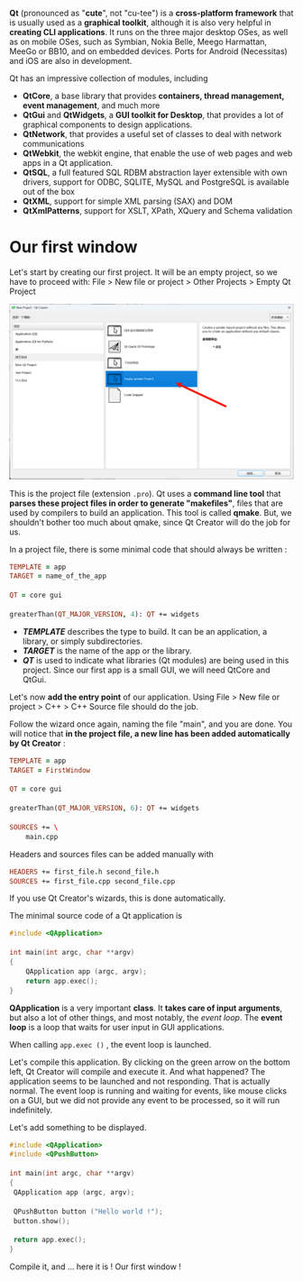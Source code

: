 **Qt** (pronounced as "**cute**", not "cu-tee") is a **cross-platform framework** that is usually used as a **graphical toolkit**, although it is also very helpful in **creating CLI applications**. It runs on the three major desktop OSes, as well as on mobile OSes, such as Symbian, Nokia Belle, Meego Harmattan, MeeGo or BB10, and on embedded devices. Ports for Android (Necessitas) and iOS are also in development.

Qt has an impressive collection of modules, including

- **QtCore**, a base library that provides **containers, thread management, event management**, and much more
- **QtGui** and **QtWidgets**, a **GUI toolkit for Desktop**, that provides a lot of graphical components to design applications.
- **QtNetwork**, that provides a useful set of classes to deal with network communications
- **QtWebkit**, the webkit engine, that enable the use of web pages and web apps in a Qt application.
- **QtSQL**, a full featured SQL RDBM abstraction layer extensible with own drivers, support for ODBC, SQLITE, MySQL and PostgreSQL is available out of the box
- **QtXML**, support for simple XML parsing (SAX) and DOM
- **QtXmlPatterns**, support for XSLT, XPath, XQuery and Schema validation

# Our first window

Let's start by creating our first project. It will be an empty project, so we have to proceed with: File > New file or project > Other Projects > Empty Qt Project

![](imgs/empty_qt_pro.png)

This is the project file (extension `.pro`). Qt uses a **command line tool** that **parses these project files in order to generate "makefiles"**, files that are used by compilers to build an application. This tool is called **qmake**. But, we shouldn't bother too much about qmake, since Qt Creator will do the job for us.

In a project file, there is some minimal code that should always be written :

```.pro
TEMPLATE = app
TARGET = name_of_the_app

QT = core gui

greaterThan(QT_MAJOR_VERSION, 4): QT += widgets
```

- **_TEMPLATE_** describes the type to build. It can be an application, a library, or simply subdirectories.
- **_TARGET_** is the name of the app or the library.
- **_QT_** is used to indicate what libraries (Qt modules) are being used in this project. Since our first app is a small GUI, we will need QtCore and QtGui.

Let's now **add the entry point** of our application. Using File > New file or project > C++ > C++ Source file should do the job.

Follow the wizard once again, naming the file "main", and you are done. You will notice that **in the project file, a new line has been added automatically by Qt Creator** :

```.pro
TEMPLATE = app
TARGET = FirstWindow

QT = core gui

greaterThan(QT_MAJOR_VERSION, 6): QT += widgets

SOURCES += \
    main.cpp

```

Headers and sources files can be added manually with

```.pro
HEADERS += first_file.h second_file.h
SOURCES += first_file.cpp second_file.cpp
```

If you use Qt Creator's wizards, this is done automatically.

The minimal source code of a Qt application is

```C++
#include <QApplication>

int main(int argc, char **argv)
{
	QApplication app (argc, argv);
	return app.exec();
}
```

**QApplication** is a very important **class**. It **takes care of input arguments**, but also a lot of other things, and most notably, the _event loop_. The **event loop** is a loop that waits for user input in GUI applications.

When calling `app.exec ()` , the event loop is launched.

Let's compile this application. By clicking on the green arrow on the bottom left, Qt Creator will compile and execute it. And what happened? The application seems to be launched and not responding. That is actually normal. The event loop is running and waiting for events, like mouse clicks on a GUI, but we did not provide any event to be processed, so it will run indefinitely.

Let's add something to be displayed.

```C++
#include <QApplication>
#include <QPushButton>

int main(int argc, char **argv)
{
 QApplication app (argc, argv);

 QPushButton button ("Hello world !");
 button.show();

 return app.exec();
}
```

Compile it, and … here it is ! Our first window ! 